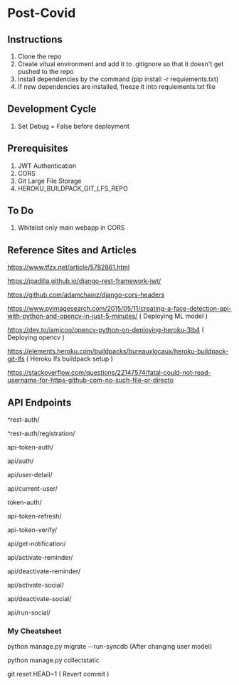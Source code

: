 # Post-Covid

## Instructions
1. Clone the repo
2. Create vitual environment and add it to .gitignore so that it doesn't get pushed to the repo
3. Install dependencies by the command (pip install -r requiements.txt)
4. If new dependencies are installed, freeze it into requiements.txt file

## Development Cycle
1. Set Debug = False before deployment

## Prerequisites
1. JWT Authentication
2. CORS
3. Git Large File Storage
4. HEROKU_BUILDPACK_GIT_LFS_REPO

## To Do
1. Whitelist only main webapp in CORS

## Reference Sites and Articles
https://www.tfzx.net/article/5782861.html

https://jpadilla.github.io/django-rest-framework-jwt/

https://github.com/adamchainz/django-cors-headers

https://www.pyimagesearch.com/2015/05/11/creating-a-face-detection-api-with-python-and-opencv-in-just-5-minutes/ ( Deploying ML model )

https://dev.to/iamjcoo/opencv-python-on-deploying-heroku-3lb4 ( Deploying opencv )

https://elements.heroku.com/buildpacks/bureauxlocaux/heroku-buildpack-git-lfs ( Heroku lfs buildpack setup )

https://stackoverflow.com/questions/22147574/fatal-could-not-read-username-for-https-github-com-no-such-file-or-directo

## API Endpoints
^rest-auth/

^rest-auth/registration/

api-token-auth/

api/auth/

api/user-detail/

api/current-user/

token-auth/

api-token-refresh/

api-token-verify/

api/get-notification/

api/activate-reminder/

api/deactivate-reminder/

api/activate-social/

api/deactivate-social/

api/run-social/

### My Cheatsheet
python manage.py migrate --run-syncdb (After changing user model)

python manage.py collectstatic

git reset HEAD~1 ( Revert commit )
